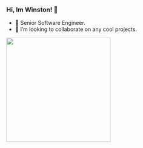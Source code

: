 ### Hi, Im Winston! 👋
- 🌱 Senior Software Engineer.
- 👯 I’m looking to collaborate on any cool projects.
<img src="https://user-images.githubusercontent.com/32072804/112737219-1eecc380-8f2f-11eb-8696-6e87e887bade.png" width="275" />

